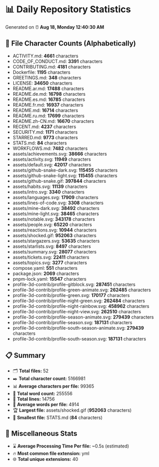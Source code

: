 # 📊 Daily Repository Statistics
Generated on ⏰ **Aug 18, Monday 12:40:30 AM**

## 📂 File Character Counts (Alphabetically)
- ACTIVITY.md: **4661** characters
- CODE_OF_CONDUCT.md: **3391** characters
- CONTRIBUTING.md: **4181** characters
- Dockerfile: **1195** characters
- GREETINGS.md: **348** characters
- LICENSE: **34650** characters
- README.ar.md: **17488** characters
- README.de.md: **16798** characters
- README.es.md: **16785** characters
- README.fr.md: **16937** characters
- README.md: **16714** characters
- README.ru.md: **17699** characters
- README.zh-CN.md: **16670** characters
- RECENT.md: **4237** characters
- SECURITY.md: **1171** characters
- STARRED.md: **9773** characters
- STATS.md: **84** characters
- WORKFLOWS.md: **7482** characters
- assets/achievements.svg: **38666** characters
- assets/activity.svg: **11949** characters
- assets/default.svg: **42017** characters
- assets/github-snake-dark.svg: **115455** characters
- assets/github-snake-light.svg: **115455** characters
- assets/github-snake.gif: **397844** characters
- assets/habits.svg: **11139** characters
- assets/intro.svg: **3340** characters
- assets/languages.svg: **17909** characters
- assets/lines-of-code.svg: **3308** characters
- assets/mine-dark.svg: **38492** characters
- assets/mine-light.svg: **38465** characters
- assets/notable.svg: **343178** characters
- assets/people.svg: **65220** characters
- assets/reactions.svg: **10944** characters
- assets/shocked.gif: **952063** characters
- assets/stargazers.svg: **53635** characters
- assets/starlists.svg: **8497** characters
- assets/summary.svg: **28077** characters
- assets/tickets.svg: **22411** characters
- assets/topics.svg: **3277** characters
- compose.yaml: **551** characters
- package.json: **2069** characters
- pnpm-lock.yaml: **15547** characters
- profile-3d-contrib/profile-gitblock.svg: **287451** characters
- profile-3d-contrib/profile-green-animate.svg: **262485** characters
- profile-3d-contrib/profile-green.svg: **170177** characters
- profile-3d-contrib/profile-night-green.svg: **262484** characters
- profile-3d-contrib/profile-night-rainbow.svg: **458962** characters
- profile-3d-contrib/profile-night-view.svg: **262510** characters
- profile-3d-contrib/profile-season-animate.svg: **279439** characters
- profile-3d-contrib/profile-season.svg: **187131** characters
- profile-3d-contrib/profile-south-season-animate.svg: **279439** characters
- profile-3d-contrib/profile-south-season.svg: **187131** characters

## 📋 Summary
- 🗂️ **Total files:** 52
- ✒️ **Total character count:** 5166981
- 📊 **Average characters per file:** 99365
- 📝 **Total word count:** 255556
- 🧾 **Total lines:** 14756
- 📐 **Average words per file:** 4914
- 🏆 **Largest file:** assets/shocked.gif (**952063** characters)
- 🥉 **Smallest file:** STATS.md (**84** characters)

## 🌟 Miscellaneous Stats
- ⌛ **Average Processing Time Per file:** ~0.5s (estimated)
- 🔥 **Most common file extension:** yml
- 🌐 **Total unique extensions:** 40
